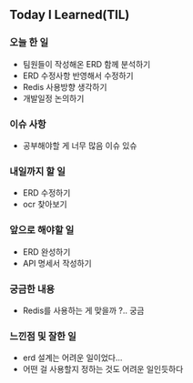 ## Today I Learned(TIL)

### 오늘 한 일
- 팀원들이 작성해온 ERD 함께 분석하기 
- ERD 수정사항 반영해서 수정하기
- Redis 사용방향 생각하기
- 개발일정 논의하기

### 이슈 사항
- 공부해야할 게 너무 많음 이슈 있슈

### 내일까지 할 일
- ERD 수정하기
- ocr 찾아보기

### 앞으로 해야할 일
- ERD 완성하기
- API 명세서 작성하기

### 궁금한 내용
- Redis를 사용하는 게 맞을까 ?.. 궁금

### 느낀점 및 잘한 일
- erd 설계는 어려운 일이었다...
- 어떤 걸 사용할지 정하는 것도 어려운 일인듯하다


